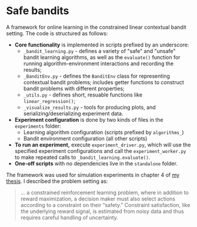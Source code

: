 # Safe bandits
A framework for online learning in the constrained linear contextual bandit setting. The code is structured as follows:
* **Core functionality** is implemented in scripts prefixed by an underscore:
  * `_bandit_learning.py` - defines a variety of "safe" and "unsafe" bandit learning algorithms, as well as the `evaluate()` function for running algorithm-environment interactions and recording the results;
  * `_BanditEnv.py` - defines the `BanditEnv` class for representing contextual bandit problems; includes getter functions to construct bandit problems with different properties;
  * `_utils.py` - defines short, resuable functions like `linear_regression()`;
  * `_visualize_results.py` - tools for producing plots, and serializing/deserializing experiment data.
* **Experiment configuration** is done by two kinds of files in the `experiments` folder:
  *  Learning algorithm configuration (scripts prefixed by `algorithms_`)
  *  Bandit environment configuration (all other scripts)
* **To run an experiment,** execute `experiment_driver.py`, which will use the specified experiment configurations and call the `experiment_worker.py` to make repeated calls to `_bandit_learning.evaluate()`.
* **One-off scripts** with no dependencies live in the `standalone` folder.

The framework was used for simulation experiments in chapter 4 of [my thesis](https://repository.lib.ncsu.edu/handle/1840.20/40248). I described the problem setting as:
>... a constrained reinforcement learning problem, where in addition to reward maximization, a decision maker must also select actions according to a constraint on their “safety.” Constraint satisfaction, like the underlying reward signal, is estimated from noisy data and thus requires careful handling of uncertainty.
